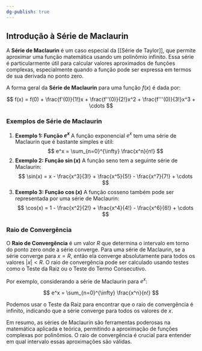```yaml
---
dg-publish: true
---
```


## Introdução à Série de Maclaurin

A **Série de Maclaurin** é um caso especial da [[Série de Taylor]], que permite aproximar uma função matemática usando um polinômio infinito. Essa série é particularmente útil para calcular valores aproximados de funções complexas, especialmente quando a função pode ser expressa em termos de sua derivada no ponto zero.

A forma geral da **Série de Maclaurin** para uma função $f(x)$ é dada por:

$$
f(x) = f(0) + \frac{f'(0)}{1!}x + \frac{f''(0)}{2!}x^2 + \frac{f'''(0)}{3!}x^3 + \cdots
$$

### Exemplos de Série de Maclaurin

1. **Exemplo 1: Função $e^x$**
   A função exponencial $e^x$ tem uma série de Maclaurin que é bastante simples e útil:
$$
   e^x = \sum_{n=0}^{\infty} \frac{x^n}{n!}
$$
2. **Exemplo 2: Função $\sin(x)$**
   A função seno tem a seguinte série de Maclaurin:
$$
   \sin(x) = x - \frac{x^3}{3!} + \frac{x^5}{5!} - \frac{x^7}{7!} + \cdots
$$
3. **Exemplo 3: Função $\cos(x)$**
   A função cosseno também pode ser representada por uma série de Maclaurin:
$$
   \cos(x) = 1 - \frac{x^2}{2!} + \frac{x^4}{4!} - \frac{x^6}{6!} + \cdots
$$

### Raio de Convergência

O **Raio de Convergência** é um valor $R$ que determina o intervalo em torno do ponto zero onde a série converge. Para uma série de Maclaurin, se a série converge para $x = R$, então ela converge absolutamente para todos os valores $|x| < R$. O raio de convergência pode ser calculado usando testes como o Teste da Raiz ou o Teste do Termo Consecutivo.

Por exemplo, considerando a série de Maclaurin para $e^x$:

$$
e^x = \sum_{n=0}^{\infty} \frac{x^n}{n!}
$$

Podemos usar o Teste da Raiz para encontrar que o raio de convergência é infinito, indicando que a série converge para todos os valores de $x$.

Em resumo, as séries de Maclaurin são ferramentas poderosas na matemática aplicada e teórica, permitindo a aproximação de funções complexas por polinômios. O raio de convergência é crucial para entender em qual intervalo essas aproximações são válidas.
